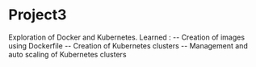 # Project3

Exploration of Docker and Kubernetes. 
Learned : 
-- Creation of images using Dockerfile
-- Creation of Kubernetes clusters
-- Management and auto scaling of Kubernetes clusters

